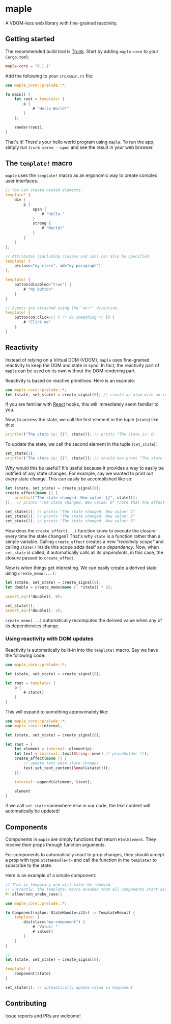 # maple

A VDOM-less web library with fine-grained reactivity.

## Getting started

The recommended build tool is [Trunk](https://trunkrs.dev/).
Start by adding `maple-core` to your `Cargo.toml`:

```toml
maple-core = "0.1.1"
```

Add the following to your `src/main.rs` file:

```rust
use maple_core::prelude::*;

fn main() {
    let root = template! {
        p {
            # "Hello World!"
        }
    };

    render(root);
}
```

That's it! There's your hello world program using `maple`. To run the app, simply run `trunk serve --open` and see the result in your web browser.

## The `template!` macro

`maple` uses the `template!` macro as an ergonomic way to create complex user interfaces.

```rust
// You can create nested elements.
template! {
    div {
        p {
            span {
                # "Hello "
            }
            strong {
                # "World!"
            }
        }
    }
};

// Attributes (including classes and ids) can also be specified.
template! {
    p(class="my-class", id="my-paragraph")
};

template! {
    button(disabled="true") {
        # "My button"
    }
}

// Events are attached using the `on:*` directive.
template! {
    button(on:click=|| { /* do something */ }) {
        # "Click me"
    }
}
```

## Reactivity

Instead of relying on a Virtual DOM (VDOM), `maple` uses fine-grained reactivity to keep the DOM and state in sync.
In fact, the reactivity part of `maple` can be used on its own without the DOM rendering part.

Reactivity is based on reactive primitives. Here is an example:

```rust
use maple_core::prelude::*;
let (state, set_state) = create_signal(0); // create an atom with an initial value of 0
```

If you are familiar with [React](https://reactjs.org/) hooks, this will immediately seem familiar to you.

Now, to access the state, we call the first element in the tuple (`state`) like this:

```rust
println!("The state is: {}", state()); // prints "The state is: 0"
```

To update the state, we call the second element in the tuple (`set_state`):

```rust
set_state(1);
println!("The state is: {}", state()); // should now print "The state is: 0"
```

Why would this be useful? It's useful because it provides a way to easily be notified of any state changes.
For example, say we wanted to print out every state change. This can easily be accomplished like so:

```rust
let (state, set_state) = create_signal(0);
create_effect(move || {
    println!("The state changed. New value: {}", state());
});  // prints "The state changed. New value: 0" (note that the effect is always executed at least 1 regardless of state changes)

set_state(1); // prints "The state changed. New value: 1"
set_state(2); // prints "The state changed. New value: 2"
set_state(3); // prints "The state changed. New value: 3"
```

How does the `create_effect(...)` function know to execute the closure every time the state changes?
That's why `state` is a function rather than a simple variable.
Calling `create_effect` creates a new _"reactivity scope"_ and calling `state()` inside this scope adds itself as a _dependency_.
Now, when `set_state` is called, it automatically calls all its _dependents_, in this case, the closure passed to `create_effect`.

Now is when things get interesting. We can easily create a derived state using `create_memo(...)`:

```rust
let (state, set_state) = create_signal(0);
let double = create_memo(move || *state() * 2);

assert_eq!(*double(), 0);

set_state(1);
assert_eq!(*double(), 2);
```

`create_memo(...)` automatically recomputes the derived value when any of its dependencies change.

### Using reactivity with DOM updates

Reactivity is automatically built-in into the `template!` macro. Say we have the following code:

```rust
use maple_core::prelude::*;

let (state, set_state) = create_signal(0);

let root = template! {
    p {
        # state()
    }
}
```

This will expand to something approximately like:

```rust
use maple_core::prelude::*;
use maple_core::internal;

let (state, set_state) = create_signal(0);

let root = {
    let element = internal::element(p);
    let text = internal::text(String::new() /* placeholder */);
    create_effect(move || {
        // update text when state changes
        text.set_text_content(Some(&state()));
    });

    internal::append(&element, &text);

    element
}
```

If we call `set_state` somewhere else in our code, the text content will automatically be updated!

## Components

Components in `maple` are simply functions that return `HtmlElement`.
They receive their props through function arguments.

For components to automatically react to prop changes, they should accept a prop with type `StateHandle<T>` and call the function in the `template!` to subscribe to the state.

Here is an example of a simple component:

```rust
// This is temporary and will later be removed.
// Currently, the template! macro assumes that all components start with an uppercase character.
#![allow(non_snake_case)]

use maple_core::prelude::*;

fn Component(value: StateHandle<i32>) -> TemplateResult {
    template! {
        div(class="my-component") {
            # "Value: "
            # value()
        }
    }
}

// ...
let (state, set_state) = create_signal(0);

template! {
    Component(state)
}

set_state(1); // automatically update value in Component
```

## Contributing

Issue reports and PRs are welcome!
